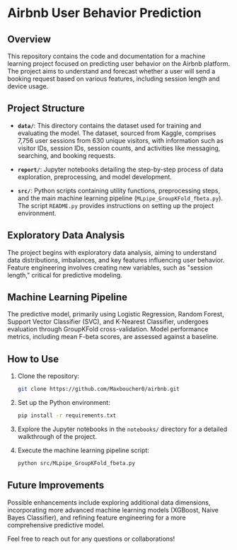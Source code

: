 
# Airbnb User Behavior Prediction

## Overview

This repository contains the code and documentation for a machine learning project focused on predicting user behavior on the Airbnb platform. The project aims to understand and forecast whether a user will send a booking request based on various features, including session length and device usage.

## Project Structure

- **`data/`**: This directory contains the dataset used for training and evaluating the model. The dataset, sourced from Kaggle, comprises 7,756 user sessions from 630 unique visitors, with information such as visitor IDs, session IDs, session counts, and activities like messaging, searching, and booking requests.

- **`report/`**: Jupyter notebooks detailing the step-by-step process of data exploration, preprocessing, and model development. 

- **`src/`**: Python scripts containing utility functions, preprocessing steps, and the main machine learning pipeline (`MLpipe_GroupKFold_fbeta.py`). The script `README.py` provides instructions on setting up the project environment.

## Exploratory Data Analysis

The project begins with exploratory data analysis, aiming to understand data distributions, imbalances, and key features influencing user behavior. Feature engineering involves creating new variables, such as "session length," critical for predictive modeling.

## Machine Learning Pipeline

The predictive model, primarily using Logistic Regression, Random Forest, Support Vector Classifier (SVC), and K-Nearest Classifier, undergoes evaluation through GroupKFold cross-validation. Model performance metrics, including mean F-beta scores, are assessed against a baseline.

## How to Use

1. Clone the repository:

   ```bash
   git clone https://github.com/Maxboucher0/airbnb.git
   ```

2. Set up the Python environment:

   ```bash
   pip install -r requirements.txt
   ```

3. Explore the Jupyter notebooks in the `notebooks/` directory for a detailed walkthrough of the project.

4. Execute the machine learning pipeline script:

   ```bash
   python src/MLpipe_GroupKFold_fbeta.py
   ```

## Future Improvements

Possible enhancements include exploring additional data dimensions, incorporating more advanced machine learning models (XGBoost, Naive Bayes Classifier), and refining feature engineering for a more comprehensive predictive model.

Feel free to reach out for any questions or collaborations!
